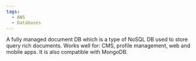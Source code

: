 ```yaml
---
tags:
  - AWS
  - Databases
---
```

A fully managed document DB which is a type of NoSQL DB used to store query rich documents. Works well for: CMS, profile management, web and mobile apps. It is also compatible with MongoDB.